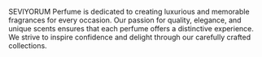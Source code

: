 SEVIYORUM Perfume is dedicated to creating luxurious and memorable fragrances for every occasion. Our passion for quality, elegance, and unique scents ensures that each perfume offers a distinctive experience. We strive to inspire confidence and delight through our carefully crafted collections.<!doctype html>
